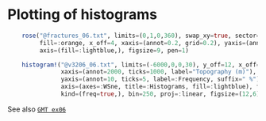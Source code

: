 # Plotting of histograms

```julia
	rose("@fractures_06.txt", limits=(0,1,0,360), swap_xy=true, sector="10r", radius=:n,
         fill=:orange, x_off=4, xaxis=(annot=0.2, grid=0.2), yaxis=(annot=30, grid=30),
         axis=(fill=:lightblue,), figsize=9, pen=1)

	histogram!("@v3206_06.txt", limits=(-6000,0,0,30), y_off=12, x_off=-1.0, pen=1,
               xaxis=(annot=2000, ticks=1000, label="Topography (m)"),
               yaxis=(annot=10, ticks=5, label=:Frequency, suffix=" %"),
               axis=(axes=:WSne, title=:Histograms, fill=:lightblue), fill=:orange,
               kind=(freq=true,), bin=250, proj=:linear, figsize=(12,6), show=true)
```

See also [`GMT ex06`](https://www.generic-mapping-tools.org/gmt/latest/gallery/ex06.html#example-06)